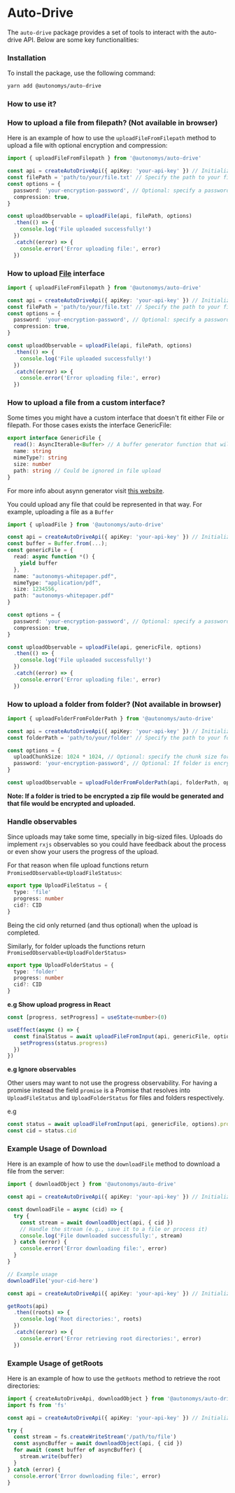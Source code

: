 # Auto-Drive

The `auto-drive` package provides a set of tools to interact with the auto-drive API. Below are some key functionalities:

### Installation

To install the package, use the following command:

```bash
yarn add @autonomys/auto-drive
```

### How to use it?

### How to upload a file from filepath? (Not available in browser)

Here is an example of how to use the `uploadFileFromFilepath` method to upload a file with optional encryption and compression:

```typescript
import { uploadFileFromFilepath } from '@autonomys/auto-drive'

const api = createAutoDriveApi({ apiKey: 'your-api-key' }) // Initialize your API instance with API key
const filePath = 'path/to/your/file.txt' // Specify the path to your file
const options = {
  password: 'your-encryption-password', // Optional: specify a password for encryption
  compression: true,
}

const uploadObservable = uploadFile(api, filePath, options)
  .then(() => {
    console.log('File uploaded successfully!')
  })
  .catch((error) => {
    console.error('Error uploading file:', error)
  })
```

### How to upload [File](https://developer.mozilla.org/en-US/docs/Web/API/File) interface

```typescript
import { uploadFileFromFilepath } from '@autonomys/auto-drive'

const api = createAutoDriveApi({ apiKey: 'your-api-key' }) // Initialize your API instance with API key
const filePath = 'path/to/your/file.txt' // Specify the path to your file
const options = {
  password: 'your-encryption-password', // Optional: specify a password for encryption
  compression: true,
}

const uploadObservable = uploadFile(api, filePath, options)
  .then(() => {
    console.log('File uploaded successfully!')
  })
  .catch((error) => {
    console.error('Error uploading file:', error)
  })
```

### How to upload a file from a custom interface?

Some times you might have a custom interface that doesn't fit either File or filepath. For those cases exists the interface GenericFile:

```typescript
export interface GenericFile {
  read(): AsyncIterable<Buffer> // A buffer generator function that will output the bytes of the file
  name: string
  mimeType?: string
  size: number
  path: string // Could be ignored in file upload
}
```

For more info about asynn generator visit [this website](https://developer.mozilla.org/en-US/docs/Web/JavaScript/Reference/Global_Objects/AsyncGenerator).

You could upload any file that could be represented in that way. For example, uploading a file as a `Buffer`

```typescript
import { uploadFile } from '@autonomys/auto-drive'

const api = createAutoDriveApi({ apiKey: 'your-api-key' }) // Initialize your API instance with API key
const buffer = Buffer.from(...);
const genericFile = {
  read: async function *() {
    yield buffer
  },
  name: "autonomys-whitepaper.pdf",
  mimeType: "application/pdf",
  size: 1234556,
  path: "autonomys-whitepaper.pdf"
}

const options = {
  password: 'your-encryption-password', // Optional: specify a password for encryption
  compression: true,
}

const uploadObservable = uploadFile(api, genericFile, options)
  .then(() => {
    console.log('File uploaded successfully!')
  })
  .catch((error) => {
    console.error('Error uploading file:', error)
  })
```

### How to upload a folder from folder? (Not available in browser)

```ts
import { uploadFolderFromFolderPath } from '@autonomys/auto-drive'

const api = createAutoDriveApi({ apiKey: 'your-api-key' }) // Initialize your API instance with API key
const folderPath = 'path/to/your/folder' // Specify the path to your folder

const options = {
  uploadChunkSize: 1024 * 1024, // Optional: specify the chunk size for uploads
  password: 'your-encryption-password', // Optional: If folder is encrypted
}

const uploadObservable = uploadFolderFromFolderPath(api, folderPath, options)
```

**Note: If a folder is tried to be encrypted a zip file would be generated and that file would be encrypted and uploaded.**

### Handle observables

Since uploads may take some time, specially in big-sized files. Uploads do implement `rxjs` observables so you could have feedback about the process or even show your users the progress of the upload.

For that reason when file upload functions return `PromisedObservable<UploadFileStatus>`:

```typescript
export type UploadFileStatus = {
  type: 'file'
  progress: number
  cid?: CID
}
```

Being the cid only returned (and thus optional) when the upload is completed.

Similarly, for folder uploads the functions return `PromisedObservable<UploadFolderStatus>`

```ts
export type UploadFolderStatus = {
  type: 'folder'
  progress: number
  cid?: CID
}
```

**e.g Show upload progress in React**

```typescript
const [progress, setProgress] = useState<number>(0)

useEffect(async () => {
  const finalStatus = await uploadFileFromInput(api, genericFile, options).forEach((status) => {
    setProgress(status.progress)
  })
})
```

**e.g Ignore observables**

Other users may want to not use the progress observability. For having a promise instead the field `promise` is a Promise that resolves into `UploadFileStatus` and `UploadFolderStatus` for files and folders respectively.

e.g

```ts
const status = await uploadFileFromInput(api, genericFile, options).promise
const cid = status.cid
```

### Example Usage of Download

Here is an example of how to use the `downloadFile` method to download a file from the server:

```typescript
import { downloadObject } from '@autonomys/auto-drive'

const api = createAutoDriveApi({ apiKey: 'your-api-key' }) // Initialize your API instance with API key

const downloadFile = async (cid) => {
  try {
    const stream = await downloadObject(api, { cid })
    // Handle the stream (e.g., save it to a file or process it)
    console.log('File downloaded successfully:', stream)
  } catch (error) {
    console.error('Error downloading file:', error)
  }
}

// Example usage
downloadFile('your-cid-here')

const api = createAutoDriveApi({ apiKey: 'your-api-key' }) // Initialize your API instance with API key

getRoots(api)
  .then((roots) => {
    console.log('Root directories:', roots)
  })
  .catch((error) => {
    console.error('Error retrieving root directories:', error)
  })
```

### Example Usage of getRoots

Here is an example of how to use the `getRoots` method to retrieve the root directories:

```typescript
import { createAutoDriveApi, downloadObject } from '@autonomys/auto-drive'
import fs from 'fs'

const api = createAutoDriveApi({ apiKey: 'your-api-key' }) // Initialize your API instance with API key

try {
  const stream = fs.createWriteStream('/path/to/file')
  const asyncBuffer = await downloadObject(api, { cid })
  for await (const buffer of asyncBuffer) {
    stream.write(buffer)
  }
} catch (error) {
  console.error('Error downloading file:', error)
}
```
